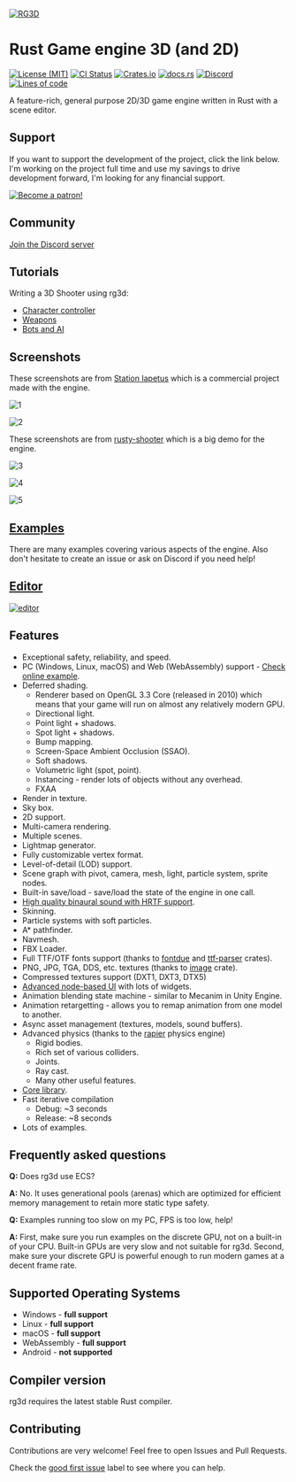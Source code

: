[![RG3D](pics/logo.png)](https://rg3d.rs/)

# Rust Game engine 3D (and 2D)

[![License (MIT)](https://img.shields.io/crates/l/rg3d)](https://github.com/mrDIMAS/rg3d/blob/master/LICENSE.md)
[![CI Status](https://github.com/gideongrinberg/rg3d/actions/workflows/ci.yml/badge.svg)](https://github.com/gideongrinberg/rg3d/actions/workflows/ci.yml)
[![Crates.io](https://img.shields.io/crates/v/rg3d)](https://crates.io/crates/rg3d)
[![docs.rs](https://img.shields.io/badge/docs-website-blue)](https://docs.rs/rg3d/)
[![Discord](https://img.shields.io/discord/756573453561102427)](https://discord.gg/xENF5Uh)
[![Lines of code](https://tokei.rs/b1/github/mrDIMAS/rg3d)](https://github.com/mrDIMAS/rg3d)

A feature-rich, general purpose 2D/3D game engine written in Rust with a scene editor.

## Support

If you want to support the development of the project, click the link below. I'm working on the project full time and
use my savings to drive development forward, I'm looking for any financial support. 

[![Become a patron!](https://c5.patreon.com/external/logo/become_a_patron_button.png)](https://www.patreon.com/mrdimas)

## Community

[Join the Discord server](https://discord.gg/xENF5Uh)

## Tutorials

Writing a 3D Shooter using rg3d:
- [Character controller](https://rg3d.rs/tutorials/2021/03/05/tutorial1.html)
- [Weapons](https://rg3d.rs/tutorials/2021/03/09/tutorial2.html)
- [Bots and AI](https://rg3d.rs/tutorials/2021/03/11/tutorial3.html)

## Screenshots

These screenshots are from [Station Iapetus](https://github.com/mrDIMAS/StationIapetus) which is a commercial project
made with the engine.

![1](pics/1.jpg?raw=true "Game 1")

![2](pics/2.jpg?raw=true "Game 2")

These screenshots are from [rusty-shooter](https://github.com/mrDIMAS/rusty-shooter) which is a big demo for the engine.

![3](pics/3.jpg?raw=true "Game 3")

![4](pics/4.jpg?raw=true "Game 4")

![5](pics/5.jpg?raw=true "Game 5")

## [Examples](https://github.com/mrDIMAS/rg3d/tree/master/examples)

There are many examples covering various aspects of the engine. Also don't hesitate to create an issue or ask on Discord if you need help!

## [Editor](https://github.com/mrDIMAS/rusty-editor/)

[![editor](https://raw.githubusercontent.com/mrDIMAS/rusty-editor/master/screenshots/latest.png)](https://github.com/mrDIMAS/rusty-editor/)

## Features

- Exceptional safety, reliability, and speed.
- PC (Windows, Linux, macOS) and Web (WebAssembly) support - [Check online example](https://rg3d.rs/assets/webexample/index.html).
- Deferred shading.
	- Renderer based on OpenGL 3.3 Core (released in 2010) which means that your game will run on almost
	  any relatively modern GPU. 
	- Directional light.
	- Point light + shadows.
	- Spot light + shadows.
	- Bump mapping.
	- Screen-Space Ambient Occlusion (SSAO).
	- Soft shadows.
	- Volumetric light (spot, point).
	- Instancing - render lots of objects without any overhead.
	- FXAA
- Render in texture.
- Sky box.
- 2D support.
- Multi-camera rendering.
- Multiple scenes.
- Lightmap generator.
- Fully customizable vertex format.
- Level-of-detail (LOD) support.
- Scene graph with pivot, camera, mesh, light, particle system, sprite nodes.
- Built-in save/load - save/load the state of the engine in one call.
- [High quality binaural sound with HRTF support](https://github.com/mrDIMAS/rg3d/tree/master/rg3d-sound).
- Skinning.
- Particle systems with soft particles.
- A* pathfinder.
- Navmesh.
- FBX Loader.
- Full TTF/OTF fonts support (thanks to [fontdue](https://github.com/mooman219/fontdue) and [ttf-parser](https://github.com/RazrFalcon/ttf-parser) crates).
- PNG, JPG, TGA, DDS, etc. textures (thanks to [image](https://github.com/image-rs/image) crate).
- Compressed textures support (DXT1, DXT3, DTX5)
- [Advanced node-based UI](https://github.com/mrDIMAS/rg3d/tree/master/rg3d-ui) with lots of widgets.
- Animation blending state machine - similar to Mecanim in Unity Engine.
- Animation retargetting - allows you to remap animation from one model to another.
- Async asset management (textures, models, sound buffers).
- Advanced physics (thanks to the [rapier](https://github.com/dimforge/rapier) physics engine)
    - Rigid bodies.
    - Rich set of various colliders.
    - Joints.
    - Ray cast.
    - Many other useful features.
- [Core library](https://github.com/mrDIMAS/rg3d/tree/master/rg3d-core).
- Fast iterative compilation 
	- Debug: ~3 seconds
	- Release: ~8 seconds
- Lots of examples.

## Frequently asked questions

**Q:** Does rg3d use ECS?

**A:** No. It uses generational pools (arenas) which are optimized for efficient
memory management to retain more static type safety.

**Q:** Examples running too slow on my PC, FPS is too low, help!

**A:** First, make sure you run examples on the discrete GPU, not on a built-in of your CPU. Built-in GPUs
are very slow and not suitable for rg3d. Second, make sure your discrete GPU is powerful enough to run 
modern games at a decent frame rate.

## Supported Operating Systems

- Windows - **full support**
- Linux - **full support**
- macOS - **full support**
- WebAssembly - **full support**
- Android - **not supported**

## Compiler version

rg3d requires the latest stable Rust compiler.

## Contributing

Contributions are very welcome! Feel free to open Issues and Pull Requests.

Check the [good first issue](https://github.com/mrDIMAS/rg3d/issues?q=is%3Aissue+is%3Aopen+label%3A%22good+first+issue%22) label to see where you can help.
